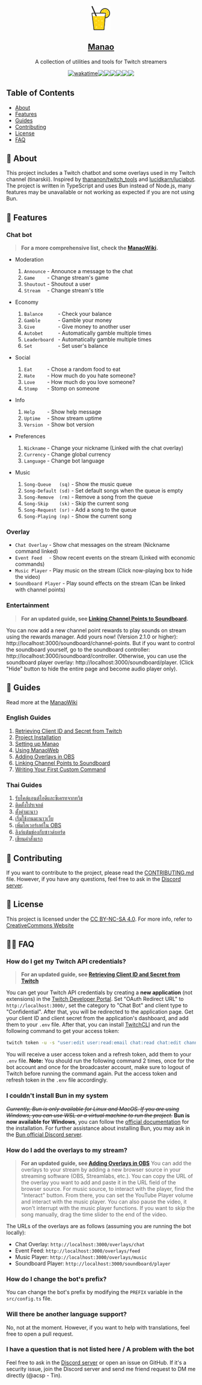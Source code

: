 <p align="center">
  <a href="https://github.com/wrong-lang/manao">
    <img src="https://raw.githubusercontent.com/tinarskii/manao/main/docs/manao.svg" height="64px" width="auto" />
    <h2 align="center">
      Manao
    </h2>
  </a>
  <p align="center">
    A collection of utilities and tools for Twitch streamers
  </p>
  <div style="display: flex; flex-wrap: wrap; justify-items: center; justify-content: center">
<a href="https://wakatime.com/badge/user/5cb7cd14-ac7e-4fc0-9f81-6036760cb6a3/project/018dddd9-a419-43b0-95cd-8348fafaccad"><img src="https://wakatime.com/badge/user/5cb7cd14-ac7e-4fc0-9f81-6036760cb6a3/project/018dddd9-a419-43b0-95cd-8348fafaccad.svg" alt="wakatime"></a>
<a href="https://github.com/wrong-lang/manao/pulse"><img src="https://img.shields.io/github/commit-activity/m/badges/shields" /></a>
    <img src="https://licensebuttons.net/l/by-nc-sa/4.0/88x31.png" />   
    <img src="https://img.shields.io/github/languages/top/wrong-lang/manao" />
    <a href="https://discord.gg/vkW7YMyYaf"><img src="https://img.shields.io/discord/964718161624715304" /></a>
    <a href="/.github/CODE_OF_CONDUCT.md"><img src="https://img.shields.io/badge/Contributor%20Covenant-2.1-4baaaa.svg" /></a>
    <img src="https://img.shields.io/badge/code_style-prettier-ff69b4.svg?style=plastic" />
  </div>
</p>

## Table of Contents

- [About](#-about)
- [Features](#-features)
- [Guides](#-guides)
- [Contributing](#-contributing)
- [License](#-license)
- [FAQ](#-faq)

## 🤔 About

This project includes a Twitch chatbot and some overlays used in my Twitch channel (tinarskii). Inspired
by [thananon/twitch_tools](https://github.com/thananon/twitch_tools)
and [lucidkarn/luciabot](https://github.com/lucidkarn/luciabot).
The project is written in TypeScript and uses Bun instead of Node.js, many features may be unavailable or not working as
expected if you are not using Bun.

## 📍 Features

### Chat bot

> **For a more comprehensive list, check the [ManaoWiki](https://github.com/wrong-lang/manao/wiki).**

- Moderation
    1. `Announce` - Announce a message to the chat
    2. `Game    ` - Change stream's game
    3. `Shoutout` - Shoutout a user
    4. `Stream  ` - Change stream's title


- Economy
    1. `Balance     ` - Check your balance
    2. `Gamble      ` - Gamble your money
    3. `Give        ` - Give money to another user
    4. `Autobet     ` - Automatically gamble multiple times 
    5. `Leaderboard ` - Automatically gamble multiple times 
    6. `Set         ` - Set user's balance


- Social
    1. `Eat     ` - Chose a random food to eat
    2. `Hate    ` - How much do you hate someone?
    3. `Love    ` - How much do you love someone?
    4. `Stomp   ` - Stomp on someone

- Info
    1. `Help    ` - Show help message
    2. `Uptime  ` - Show stream uptime
    3. `Version ` - Show bot version

- Preferences
    1. `Nickname` - Change your nickname (Linked with the chat overlay)
    2. `Currency` - Change global currency
    3. `Language` - Change bot language


- Music
    1. `Song-Queue   (sq)` - Show the music queue
    2. `Song-Default (sd)` - Set default songs when the queue is empty
    3. `Song-Remove  (rm)` - Remove a song from the queue
    4. `Song-Skip    (sk)` - Skip the current song
    5. `Song-Request (sr)` - Add a song to the queue
    6. `Song-Playing (np)` - Show the current song

### Overlay

- `Chat Overlay` - Show chat messages on the stream (Nickname command linked)
- `Event Feed  ` - Show recent events on the stream (Linked with economic commands)
- `Music Player` - Play music on the stream (Click now-playing box to hide the video)
- `Soundboard Player` - Play sound effects on the stream (Can be linked with channel points)

### Entertainment 

> **For an updated guide, see [Linking Channel Points to Soundboard](https://github.com/wrong-lang/manao/wiki/linking-channel-points-to-soundboard).**

You can now add a new channel point rewards to play sounds on stream using the rewards manager.
Add yours now!
(Version 2.1.0 or higher): http://localhost:3000/soundboard/channel-points. 
But if you want to control the soundboard yourself, go to the soundboard controller:
http://localhost:3000/soundboard/controller.
Otherwise, you can use the soundboard player overlay: 
http://localhost:3000/soundboard/player.
(Click "Hide" button to hide the entire page and become audio player only).


## 📘 Guides

Read more at the [ManaoWiki](https://github.com/wrong-lang/manao/wiki/)

### English Guides
1. [Retrieving Client ID and Secret from Twitch](https://github.com/wrong-lang/manao/wiki/Retrieving-Client-ID-and-Secret-from-Twitch)
2. [Project Installation](https://github.com/wrong-lang/manao/wiki/Project-Installation)
3. [Setting up Manao](https://github.com/wrong-lang/manao/wiki/Setting-up-Manao)
4. [Using ManaoWeb](https://github.com/wrong-lang/manao/wiki/Using-ManaoWeb)
5. [Adding Overlays in OBS](https://github.com/wrong-lang/manao/wiki/adding-overlays-in-obs)
6. [Linking Channel Points to Soundboard](https://github.com/wrong-lang/manao/wiki/linking-channel-points-to-soundboard)
7. [Writing Your First Custom Command](https://github.com/wrong-lang/manao/wiki/writing-your-first-custom-command)

### Thai Guides
1. [รับไคล์แอนต์ไอดีและซีเครทจากทวิช](https://github.com/wrong-lang/manao/wiki/%E0%B8%A3%E0%B8%B1%E0%B8%9A%E0%B9%84%E0%B8%84%E0%B8%A5%E0%B9%8C%E0%B9%81%E0%B8%AD%E0%B8%99%E0%B8%95%E0%B9%8C%E0%B9%84%E0%B8%AD%E0%B8%94%E0%B8%B5%E0%B9%81%E0%B8%A5%E0%B8%B0%E0%B8%8B%E0%B8%B5%E0%B9%80%E0%B8%84%E0%B8%A3%E0%B8%97%E0%B8%88%E0%B8%B2%E0%B8%81%E0%B8%97%E0%B8%A7%E0%B8%B4%E0%B8%8A)
2. [ติดตั้งโปรเจกต์](https://github.com/wrong-lang/manao/wiki/%E0%B8%95%E0%B8%B4%E0%B8%94%E0%B8%95%E0%B8%B1%E0%B9%89%E0%B8%87%E0%B9%82%E0%B8%9B%E0%B8%A3%E0%B9%80%E0%B8%88%E0%B8%81%E0%B8%95%E0%B9%8C)
3. [ตั้งค่ามะนาว](https://github.com/wrong-lang/manao/wiki/%E0%B8%95%E0%B8%B1%E0%B9%89%E0%B8%87%E0%B8%84%E0%B9%88%E0%B8%B2%E0%B8%A1%E0%B8%B0%E0%B8%99%E0%B8%B2%E0%B8%A7)
4. [เริ่มใช้งานมะนาวเว็บ](https://github.com/wrong-lang/manao/wiki/%E0%B9%80%E0%B8%A3%E0%B8%B4%E0%B9%88%E0%B8%A1%E0%B9%83%E0%B8%8A%E0%B9%89%E0%B8%87%E0%B8%B2%E0%B8%99%E0%B8%A1%E0%B8%B0%E0%B8%99%E0%B8%B2%E0%B8%A7%E0%B9%80%E0%B8%A7%E0%B9%87%E0%B8%9A)
5. [เพิ่มโอเวอร์เลย์ใน OBS](https://github.com/wrong-lang/manao/wiki/%E0%B9%80%E0%B8%9E%E0%B8%B4%E0%B9%88%E0%B8%A1%E0%B9%82%E0%B8%AD%E0%B9%80%E0%B8%A7%E0%B8%AD%E0%B8%A3%E0%B9%8C%E0%B9%80%E0%B8%A5%E0%B8%A2%E0%B9%8C%E0%B9%83%E0%B8%99-OBS)
6. [ลิงก์แต้มช่องกับซาวด์บอร์ด](https://github.com/wrong-lang/manao/wiki/%E0%B8%A5%E0%B8%B4%E0%B8%87%E0%B8%81%E0%B9%8C%E0%B9%81%E0%B8%95%E0%B9%89%E0%B8%A1%E0%B8%8A%E0%B9%88%E0%B8%AD%E0%B8%87%E0%B8%81%E0%B8%B1%E0%B8%9A%E0%B8%8B%E0%B8%B2%E0%B8%A7%E0%B8%94%E0%B9%8C%E0%B8%9A%E0%B8%AD%E0%B8%A3%E0%B9%8C%E0%B8%94)
7. [เขียนคำสั่งแรก](https://github.com/wrong-lang/manao/wiki/%E0%B9%80%E0%B8%82%E0%B8%B5%E0%B8%A2%E0%B8%99%E0%B8%84%E0%B8%B3%E0%B8%AA%E0%B8%B1%E0%B9%88%E0%B8%87%E0%B9%81%E0%B8%A3%E0%B8%81)


## 👋 Contributing

If you want to contribute to the project, please read the [CONTRIBUTING.md](/.github/CONTRIBUTING.md) file.
However, if you have any questions, feel free to ask in the [Discord server](https://discord.gg/vkW7YMyYaf).

## 📜 License

This project is licensed under the [CC BY-NC-SA 4.0](/LICENSE). For more info, refer to [CreativeCommons Website](https://creativecommons.org/licenses/by-nc-sa/4.0/deed.en)

## 🙋‍♂️ FAQ

### How do I get my Twitch API credentials?

> **For an updated guide, see [Retrieving Client ID and Secret from Twitch](https://github.com/wrong-lang/manao/wiki/Retrieving-Client-ID-and-Secret-from-Twitch)**


You can get your Twitch API credentials by creating a **new application** (not extensions) in
the [Twitch Developer Portal](https://dev.twitch.tv/). Set "OAuth Redirect URL" to `http://localhost:3000/`, set the category
to "Chat Bot" and client type to "Confidential". After that, you will be redirected to the application page.
Get your client ID and client secret from the application's dashboard, and add them to your `.env` file.
After that, you can install [TwitchCLI](https://dev.twitch.tv/docs/cli/) and run the following command to get your
access token:

```sh
twitch token -u -s "user:edit user:read:email chat:read chat:edit channel:moderate moderation:read moderator:manage:shoutouts moderator:manage:announcements channel:manage:moderators channel:manage:broadcast channel:read:vips channel:read:subscriptions channel:manage:vips channel:read:redemptions channel:manage:redemptions moderator:read:followers bits:read"
```

You will receive a user access token and a refresh token, add them to your `.env` file.
**Note:** You should run the following command 2 times, once for the bot account and once for the broadcaster account, make sure
to logout of Twitch before running the command again. Put the access token and refresh token in the `.env` file accordingly.

### I couldn't install Bun in my system

_~~Currently, Bun is only available for Linux and MacOS. If you are using Windows, you can use WSL or a virtual machine to
run the project.~~_
**Bun is now available for Windows**, you can follow the [official documentation](https://bun.sh/docs/installation/windows)
for the installation.
For further assistance about installing Bun, you may ask in the [Bun official Discord server](https://bun.sh/discord).

### How do I add the overlays to my stream?
> **For an updated guide, see [Adding Overlays in OBS](https://github.com/wrong-lang/manao/wiki/adding-overlays-in-obs)**
You can add the overlays to your stream by adding a new browser source in your streaming software (OBS, Streamlabs, etc.).
You can copy the URL of the overlay you want to add and paste it in the URL field of the browser source.
For music source, to interact with the player, find the "Interact" button. From there, you can set the YouTube Player 
volume and interact with the music player. You can also pause the video, it won't interrupt with the music player functions.
If you want to skip the song manually, drag the time slider to the end of the video.

The URLs of the overlays are as follows (assuming you are running the bot locally):
- Chat Overlay: `http://localhost:3000/overlays/chat`
- Event Feed: `http://localhost:3000/overlays/feed`
- Music Player: `http://localhost:3000/overlays/music`
- Soundboard Player: `http://localhost:3000/soundboard/player`

### How do I change the bot's prefix?

You can change the bot's prefix by modifying the `PREFIX` variable in the `src/config.ts` file.

### Will there be another language support?

No, not at the moment. However, if you want to help with translations, feel free to open a pull request.

### I have a question that is not listed here / A problem with the bot

Feel free to ask in the [Discord server](https://discord.gg/vkW7YMyYaf) or open an issue on GitHub.
If it's a security issue, join the Discord server and send me friend request to DM me directly (@acsp - Tin).
